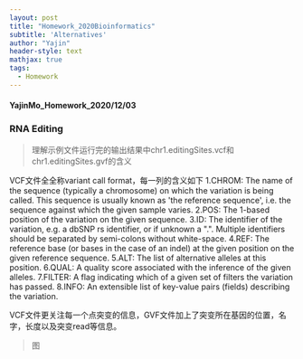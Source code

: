 ```yaml
---
layout: post
title: "Homework_2020Bioinformatics"
subtitle: 'Alternatives'
author: "Yajin"
header-style: text
mathjax: true
tags:
  - Homework
---
```


#### YajinMo_Homework_2020/12/03

### RNA Editing

> 理解示例文件运行完的输出结果中chr1.editingSites.vcf和chr1.editingSites.gvf的含义

VCF文件全全称variant call format，每一列的含义如下
 1.CHROM: The name of the sequence (typically a chromosome) on which the variation is being called. This sequence is usually known as 'the reference sequence', i.e. the sequence against which the given sample varies.
 2.POS: The 1-based position of the variation on the given sequence.
 3.ID: The identifier of the variation, e.g. a dbSNP rs identifier, or if unknown a ".". Multiple identifiers should be separated by semi-colons without white-space.
 4.REF: The reference base (or bases in the case of an indel) at the given position on the given reference sequence.
 5.ALT: The list of alternative alleles at this position.
 6.QUAL: A quality score associated with the inference of the given alleles.
 7.FILTER: A flag indicating which of a given set of filters the variation has passed.
 8.INFO: An extensible list of key-value pairs (fields) describing the variation.

VCF文件更关注每一个点突变的信息，GVF文件加上了突变所在基因的位置，名字，长度以及突变read等信息。

> 图
